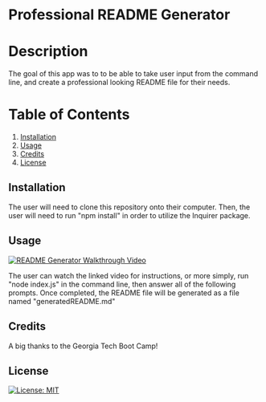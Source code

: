 # Professional README Generator
      
# Description
The goal of this app was to to be able to take user input from the command line, and create a professional looking README file for their needs.
# Table of Contents
1. [Installation](#installation)
2. [Usage](#usage)
3. [Credits](#credits)
4. [License](#license)

## Installation <a name="installation"></a>
The user will need to clone this repository onto their computer.  Then, the user will need to run "npm install" in order to utilize the Inquirer package.
## Usage <a name="usage"></a>
[![README Generator Walkthrough Video](http://img.youtube.com/vi/VRLtNm7agUg/0.jpg)](http://www.youtube.com/watch?v=VRLtNm7agUg "README Generator Walkthrough Video")   
     
The user can watch the linked video for instructions, or more simply, run "node index.js" in the command line, then answer all of the following prompts.  Once completed, the README file will be generated as a file named "generatedREADME.md"
## Credits <a name="credits"></a>
A big thanks to the Georgia Tech Boot Camp!
## License <a name="license"></a>
[![License: MIT](https://img.shields.io/badge/License-MIT-yellow.svg)](https://opensource.org/licenses/MIT)

